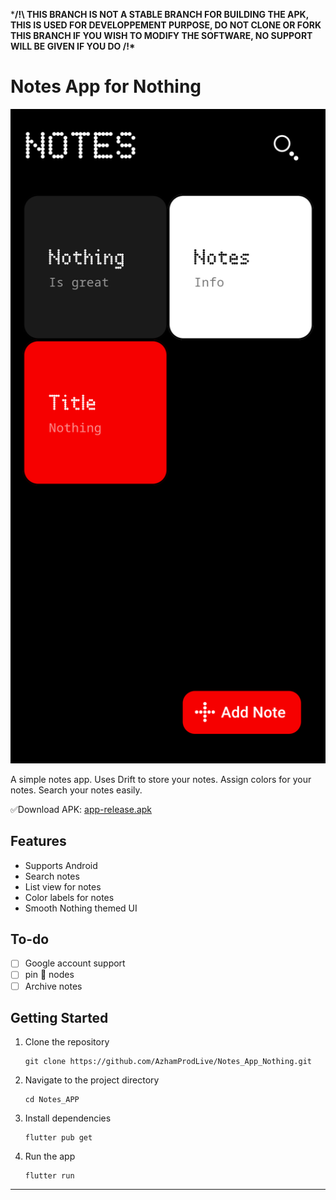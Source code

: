 ***/!\ THIS BRANCH IS NOT A STABLE BRANCH FOR BUILDING THE APK, THIS IS USED FOR DEVELOPPEMENT PURPOSE, DO NOT CLONE OR FORK THIS BRANCH IF YOU WISH TO MODIFY THE SOFTWARE, NO SUPPORT WILL BE GIVEN IF YOU DO /!\*** 
# Notes App for Nothing 

<img width="1248" src="https://github.com/AzhamProdLive/Notes_App_Nothing/blob/eb2661b93ffb33ace5028d3d24e64728997e4b7e/cover.png">

A simple notes app. Uses Drift to store your notes. Assign colors for your notes. Search your notes easily.

✅Download APK: [app-release.apk](https://github.com/AzhamProdLive/Notes_App_Nothing/releases/download/publish/app-release.apk)

## Features
 - Supports Android
 - Search notes
 - List view for notes
 - Color labels for notes
 - Smooth Nothing themed UI 

## To-do
 - [ ] Google account support
 - [ ] pin 📍 nodes
 - [ ] Archive notes

## Getting Started
1. Clone the repository
   
   ```
   git clone https://github.com/AzhamProdLive/Notes_App_Nothing.git
   ```
   
2. Navigate to the project directory

   ```
   cd Notes_APP
   ```
   
3. Install dependencies

   ```
   flutter pub get
   ```

4. Run the app
   ```
   flutter run
   ```
---
 

